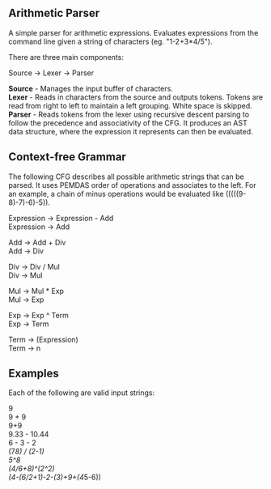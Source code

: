 ## Arithmetic Parser

A simple parser for arithmetic expressions. Evaluates expressions from the command line given a string of characters (eg. "1-2+3*4/5").

There are three main components:

Source -> Lexer -> Parser

**Source** - Manages the input buffer of characters.
<br>**Lexer** - Reads in characters from the source and outputs tokens. Tokens are read from right to left to maintain a left grouping. White space is skipped.
<br>**Parser** - Reads tokens from the lexer using recursive descent parsing to follow the precedence and associativity of the CFG. It produces an AST data structure, where the expression it represents can then be evaluated.


## Context-free Grammar

The following CFG describes all possible arithmetic strings that can be parsed. It uses PEMDAS order of operations and associates to the left. For an example, a chain of minus operations would be evaluated like (((((9-8)-7)-6)-5)).

Expression -> Expression - Add
<br>Expression -> Add

Add -> Add + Div
<br>Add -> Div

Div -> Div / Mul
<br>Div -> Mul

Mul -> Mul * Exp
<br>Mul -> Exp

Exp -> Exp ^ Term
<br>Exp -> Term

Term -> (Expression)
<br>Term -> n

## Examples

Each of the following are valid input strings:

9
<br>9 + 9
<br>9+9
<br>9.33 - 10.44
<br>6 - 3 - 2
<br>(7*8) / (2-1)
<br>5^8
<br>(4/6+8)^(2^2)
<br>(4-(6/2+1)-2-(3)+9+(4*5-6))
